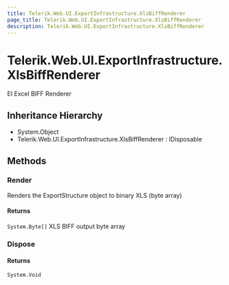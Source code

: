 ```yaml
---
title: Telerik.Web.UI.ExportInfrastructure.XlsBiffRenderer
page_title: Telerik.Web.UI.ExportInfrastructure.XlsBiffRenderer
description: Telerik.Web.UI.ExportInfrastructure.XlsBiffRenderer
---
```


# Telerik.Web.UI.ExportInfrastructure.XlsBiffRenderer

EI Excel BIFF Renderer

## Inheritance Hierarchy

* System.Object
* Telerik.Web.UI.ExportInfrastructure.XlsBiffRenderer : IDisposable

## Methods

###  Render

Renders the ExportStructure object to binary XLS (byte array)

#### Returns

`System.Byte[]` XLS BIFF output byte array

###  Dispose

#### Returns

`System.Void` 

